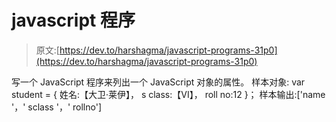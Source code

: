 # javascript 程序

> 原文:[https://dev.to/harshagma/javascript-programs-31p0](https://dev.to/harshagma/javascript-programs-31p0)

写一个 JavaScript 程序来列出一个 JavaScript 对象的属性。
样本对象:
var student = {
姓名:【大卫·莱伊】，
s class:【VI】，
roll no:12 }；
样本输出:['name '，' sclass '，' rollno']